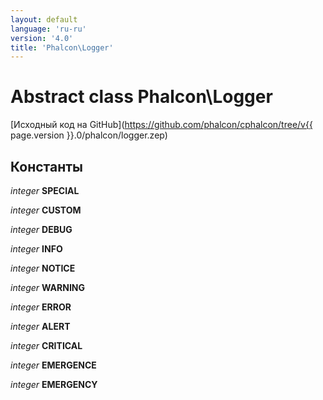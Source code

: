 ```yaml
---
layout: default
language: 'ru-ru'
version: '4.0'
title: 'Phalcon\Logger'
---
```


# Abstract class **Phalcon\Logger**

[Исходный код на GitHub](https://github.com/phalcon/cphalcon/tree/v{{ page.version }}.0/phalcon/logger.zep)

## Константы

*integer* **SPECIAL**

*integer* **CUSTOM**

*integer* **DEBUG**

*integer* **INFO**

*integer* **NOTICE**

*integer* **WARNING**

*integer* **ERROR**

*integer* **ALERT**

*integer* **CRITICAL**

*integer* **EMERGENCE**

*integer* **EMERGENCY**
